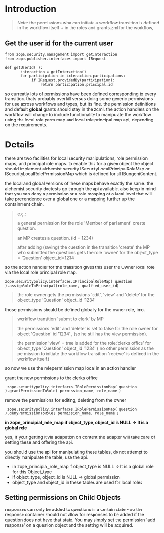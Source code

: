 # Introduction #

> Note: the permissions who can initiate a workflow transition is defined
> in the workflow itself + in the roles and grants.zml for the workflow,


## Get the user id for the current user ##

```
from zope.security.management import getInteraction
from zope.publisher.interfaces import IRequest

def getUserId( ):
       interaction = getInteraction()
       for participation in interaction.participations:
            if IRequest.providedBy(participation):
                return participation.principal.id
```


so currently lots of permissions have been defined corresponding to every
transition. thats probably overkill versus doing some generic permissions
for use across workflows and types, but its fine. the permission definitions
and default **global** grants should stay in the zcml.  the action handlers on
the workflow will change to include functionality to manipulate the workflow
using the local role perm map and local role principal map api, depending on
the requirements.


# Details #

there are two facilities for local security manipulations, role permission
maps, and principal role maps. to enable this for a given object the object
should implement alchemist.security.ISecurityLocalPrincipalRoleMap or
ISecurityLocalRolePermissionMap which is defined for all IBungeniContent.

the local and global versions of these maps behave exactly the same. the
alchemist.security doctests go through the api available. also keep in mind
that you can deny a permission or a role mapping at a local level that will
take precendence over a global one or a mapping further up the containment
chain.



>
> e.g.:
>
>
> a general permission for the role 'Member of parliament' create
> question.
>
> an MP creates a question. (id = 1234)
>
> after adding (saving) the question in the transition 'create' the MP who
> submitted the questions gets the role 'owner' for the object\_type =
> 'Question' object\_id=1234
>

so the action handler for the transition gives this user the Owner local
role via the local role principal role map.
```
zope.securitypolicy.interfaces.IPrincipalRoleMap( question ).assignRoleToPrincipal(role_name, qualfied_user_id)
```

> the role owner gets the
> permissions 'edit', 'view' and 'delete' for the object\_type 'Question'
> object\_id '1234'
>


those permissions should be defined globally for the owner role, imo.


>
> workflow transition 'submit to clerk' by MP
>
> the permissions 'edit' and 'delete' is set to false for the role owner
> for object 'Question' id '1234' , (so he still has the view permission).
>


>
> the permission 'view' = true is added  for the role:'clerks office' for
> object\_type 'Question' object\_id '1234' ( no other permission as the
> permission to initiate the workflow transition 'recieve' is defined in
> the workflow itself.)
>

so now we use the rolepermission map local in an action handler

grant the new permissions to the clerks office
```
 zope.securitypolicy.interfaces.IRolePermissionMap( question ).grantPermissionToRole( permission_name, role_name )
```
remove the permissions for editing, deleting from the owner
```
 zope.securitypolicy.interfaces.IRolePermissionMap( question ).denyPermissionToRole( permission_name, role_name )
```




**in zope\_principial\_role\_map if object\_type, object\_id is NULL => It is a global role**



yes, if your getting it via adapation on content the adapter will take care
of setting these and offering the api.

you should use the api for manipulating these tables, do not attempt to
directly manipulate the table, use the api.


  * in zope\_principial\_role\_map if object\_type is NULL => It is a global role for this Object\_type
  * if object\_type, object\_id is NULL => global permission
  * object\_type and object\_id in these tables are used for local roles



## Setting permissions on Child Objects ##

responses can only be added to questions in a certain state - so
the response container should not allow for responses to be added if the
question does not have that state. You may simply set the permission 'add response' on a question object and the setting will be acquired.